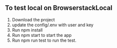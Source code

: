 ## To test local on BrowserstackLocal

1. Download the project
2. update the config/.env with user and key
3. Run npm install
4. Run npm start to start the app
5. Run npm run test to run the test.